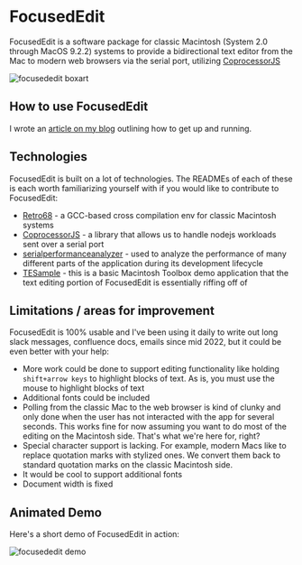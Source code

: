 # FocusedEdit
FocusedEdit is a software package for classic Macintosh (System 2.0 through MacOS 9.2.2) systems to provide a bidirectional text editor from the Mac to modern web browsers via the serial port, utilizing [CoprocessorJS](https://github.com/CamHenlin/coprocessor.js)

![focusededit boxart](https://user-images.githubusercontent.com/1225579/193201468-da7a2685-5357-4d86-8bcf-1b6c229ce7ac.png)

## How to use FocusedEdit
I wrote an [article on my blog](https://henlin.net/2022/09/28/Introducing-FocusedEdit-for-classic-Macintosh/) outlining how to get up and running.

## Technologies
FocusedEdit is built on a lot of technologies. The READMEs of each of these is each worth familiarizing yourself with if you would like to contribute to FocusedEdit:

- [Retro68](https://github.com/autc04/Retro68) - a GCC-based cross compilation env for classic Macintosh systems
- [CoprocessorJS](https://github.com/CamHenlin/coprocessor.js) - a library that allows us to handle nodejs workloads sent over a serial port
- [serialperformanceanalyzer](https://github.com/CamHenlin/serialperformanceanalyzer) - used to analyze the performance of many different parts of the application during its development lifecycle
- [TESample](https://github.com/CamHenlin/TESample) - this is a basic Macintosh Toolbox demo application that the text editing portion of FocusedEdit is essentially riffing off of

## Limitations / areas for improvement
FocusedEdit is 100% usable and I've been using it daily to write out long slack messages, confluence docs, emails since mid 2022, but it could be even better with your help:

- More work could be done to support editing functionality like holding `shift+arrow keys` to highlight blocks of text. As is, you must use the mouse to highlight blocks of text
- Additional fonts could be included
- Polling from the classic Mac to the web browser is kind of clunky and only done when the user has not interacted with the app for several seconds. This works fine for now assuming you want to do most of the editing on the Macintosh side. That's what we're here for, right?
- Special character support is lacking. For example, modern Macs like to replace quotation marks with stylized ones. We convert them back to standard quotation marks on the classic Macintosh side. 
- It would be cool to support additional fonts
- Document width is fixed

## Animated Demo
Here's a short demo of FocusedEdit in action:

![focusededit demo](https://user-images.githubusercontent.com/1225579/193197483-4a8b7c75-a78e-4ffb-b708-1ec9a2aec05a.gif)
